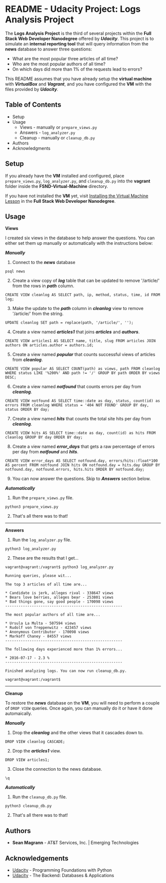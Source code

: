 # README - Udacity Project: Logs Analysis Project



The **Logs Analysis Project** is the third of several projects within the **Full Stack Web Developer Nanodegree** offered by **_Udacity_**.  This project is to simulate an **internal reporting tool** that will query information from the **news** database to answer three questions:

* What are the most popular three articles of all time?
* Who are the most popular authors of all time?
* On which days did more than 1% of the requests lead to errors?

This README assumes that you have already setup the **virtual machine** with **_VirtualBox_** and **_Vagrant_**, and you have configured the **VM** with the files provided by **_Udacity_**.

## Table of Contents

* Setup
* Usage
  * Views - manually or `prepare_views.py`
  * Answers - `log_analyzer.py`
  * Cleanup - manually or `cleanup_db.py`
* Authors
* Acknowledgments

## Setup

If you already have the **VM** installed and configured, place `prepare_views.py`, `log_analyzer.py`, and `cleanup_db.py` into the **vagrant** folder inside the **FSND-Virtual-Machine** directory.

If you have not installed the **VM** yet, visit [Installing the Virtual Machine Lesson](https://classroom.udacity.com/nanodegrees/nd004/parts/8d3e23e1-9ab6-47eb-b4f3-d5dc7ef27bf0/modules/bc51d967-cb21-46f4-90ea-caf73439dc59/lessons/5475ecd6-cfdb-4418-85a2-f2583074c08d/concepts/14c72fe3-e3fe-4959-9c4b-467cf5b7c3a0) in the **Full Stack Web Developer Nanodegree**.

## Usage

**Views**

I created six views in the database to help answer the questions.  You can either set them up manually or automatically with the instructions below:

**_Manually_**

1. Connect to the **_news_** database
```
psql news
```
2. Create a view copy of **_log_** table that can be updated to remove '/article/' from the rows in **_path_** column.
```
CREATE VIEW cleanlog AS SELECT path, ip, method, status, time, id FROM log;
```
3. Make the update to the **_path_** column in **_cleanlog_** view to remove '/article/' from the string. 
```
UPDATE cleanlog SET path = replace(path, '/article/', '');
```
4. Create a view named **_articles1_** that joins **_articles_** and **_authors_**.
```
CREATE VIEW articles1 AS SELECT name, title, slug FROM articles JOIN authors ON articles.author = authors.id;
```
5. Create a view named **_popular_** that counts successful views of articles from **_cleanlog_**.
```
CREATE VIEW popular AS SELECT COUNT(path) as views, path FROM cleanlog WHERE status LIKE '%200%' AND path != '/' GROUP BY path ORDER BY views DESC;
```
6. Create a view named **_notfound_** that counts errors per day from **_cleanlog_**.
```
CREATE VIEW notfound AS SELECT time::date as day, status, count(id) as errors FROM cleanlog WHERE status = '404 NOT FOUND' GROUP BY day, status ORDER BY day;
```
7. Create a view named **_hits_** that counts the total site hits per day from **_cleanlog_**.
```
CREATE VIEW hits AS SELECT time::date as day, count(id) as hits FROM cleanlog GROUP BY day ORDER BY day;
```
8. Create a view named **_error_days_** that gets a raw percentage of errors per day from **_notfound_** and **_hits_**.
```
CREATE VIEW error_days AS SELECT notfound.day, errors/hits::float*100 AS percent FROM notfound JOIN hits ON notfound.day = hits.day GROUP BY notfound.day, notfound.errors, hits.hits ORDER BY notfound.day;
```
9. You can now answer the questions.  Skip to **_Answers_** section below.

**_Automatically_**

1. Run the `prepare_views.py` file.
```
python3 prepare_views.py
```
2. That's all there was to that!

****

**Answers**

1. Run the `log_analyzer.py` file.
```
python3 log_analyzer.py
```
2. These are the results that I get...
```
vagrant@vagrant:/vagrant$ python3 log_analyzer.py

Running queries, please wit...

The top 3 articles of all time are...

* Candidate is jerk, alleges rival - 338647 views
* Bears love berries, alleges bear - 253801 views
* Bad things gone, say good people - 170098 views
-----------------------------------------------------

The most popular authors of all time are...

* Ursula La Multa - 507594 views
* Rudolf von Treppenwitz - 423457 views
* Anonymous Contributor - 170098 views
* Markoff Chaney - 84557 views
-----------------------------------------------------

The following days experienced more than 1% errors...

* 2016-07-17 - 2.3 %
-----------------------------------------------------

Finished analyzing logs. You can now run cleanup_db.py.

vagrant@vagrant:/vagrant$ 
```
****

**Cleanup**

To restore the **_news_** database on the **VM**, you will need to perform a couple of `DROP VIEW` queries.  Once again, you can manually do it or have it done automaically.

**_Manually_**

1. Drop the **_cleanlog_** and the other views that it cascades down to.
```
DROP VIEW cleanlog CASCADE;
```
2. Drop the **_articles1_** view.
```
DROP VIEW articles1;
```
3. Close the connection to the news database.
```
\q
```

**_Automatically_**

1. Run the `cleanup_db.py` file.
```
python3 cleanup_db.py
```
2. That's all there was to that!

## Authors

* **Sean Magrann** - AT&T Services, Inc. | Emerging Technologies

## Acknowledgements

* [Udacity](https://www.udacity.com/) - Programming Foundations with Python
* [Udacity](https://www.udacity.com/) - The Backend: Databases & Applications



